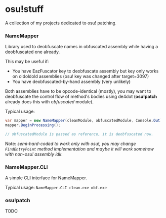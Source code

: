# osu!stuff
A collection of my projects dedicated to osu! patching.

### NameMapper
Library used to deobfuscate names in obfuscated assembly while having a deobfuscated one already.

This may be useful if:
* You have EazFuscator key to deobfuscate assembly but key only works on oldoldold assemblies (osu! key was changed after target=3097)
* You have deobfuscated-by-hand assembly (very unlikely)

Both assemblies have to be opcode-identical (mostly), you may want to deobfuscate the control flow of method's bodies using de4dot (**osu!patch** already does this with *obfuscated* module).

Typical usage:
```csharp
var mapper = new NameMapper(cleanModule, obfuscatedModule, Console.Out);
mapper.BeginProcessing();

// obfuscatedModule is passed as reference, it is deobfuscated now.
```

Note: _semi-hard-coded to work only with osu!, you may change `FindEntryPoint` method implementation and maybe it will work somehow with non-osu! assembly idk._

### NameMapper.CLI
A simple CLI interface for NameMapper.

Typical usage:
`NameMapper.CLI clean.exe obf.exe`

### osu!patch
TODO
